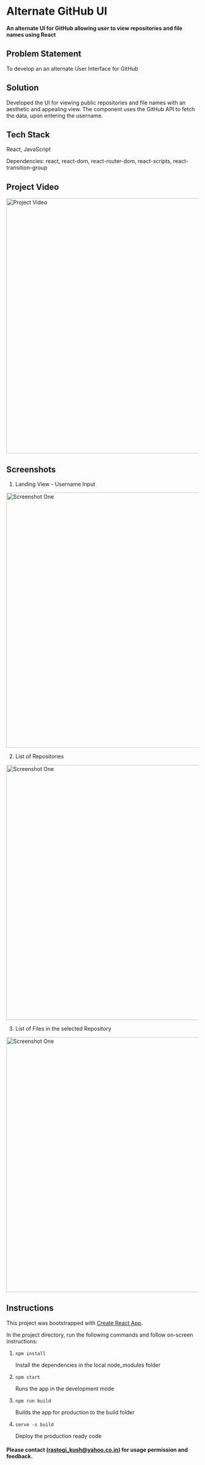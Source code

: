 # Alternate GitHub UI
**An alternate UI for GitHub allowing user to view repositories and file names using React**

## Problem Statement
To develop an an alternate User Interface for GitHub

## Solution
Developed the UI for viewing public repositories and file names with an aesthetic and appealing view. The component uses the GitHub API to fetch the data, upon entering the username.

## Tech Stack
React, JavaScript

Dependencies: react, react-dom, react-router-dom, react-scripts, react-transition-group

## Project Video
<img src="https://i.imgur.com/Xlxvndj.gif" width="668" alt="Project Video">

## Screenshots
1. Landing View - Username Input
<img src="https://i.imgur.com/AJ685uA.png" width="668" alt="Screenshot One">

2. List of Repositories
<img src="https://i.imgur.com/QQnFfhl.png" width="668" alt="Screenshot One">

3. List of Files in the selected Repository
<img src="https://i.imgur.com/27bDh0z.png" width="668" alt="Screenshot One">

## Instructions

This project was bootstrapped with [Create React App](https://github.com/facebook/create-react-app).

In the project directory, run the following commands and follow on-screen instructions:

1. `npm install`

	Install the dependencies in the local node_modules folder

2. `npm start`

	Runs the app in the development mode

3. `npm run build`

	Builds the app for production to the build folder

4. `serve -s build`

	Deploy the production ready code

#### Please contact (rastogi_kush@yahoo.co.in) for usage permission and feedback.
